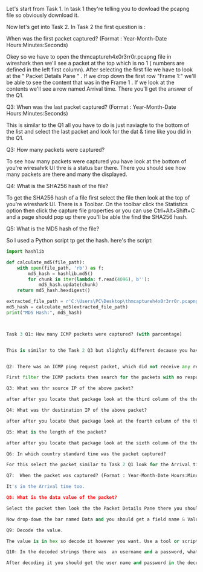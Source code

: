 Let's start from Task 1. In task 1 they're telling you to dowload the pcapng file so obviously download it.

Now let's get into Task 2. In Task 2 the first question is : 

When was the first packet captured? (Format : Year-Month-Date Hours:Minutes:Seconds)

Okey so we have to open the thmcaptureh4x0r3rr0r.pcapng file in wireshark then we'll see a packet at the top which is no 1 ( numbers are defined in the left first column). After selecting the first file we have to look at the " Packet Details Pane " . If we drop down the first row "Frame 1:" we'll be able to see the content that was in the Frame 1 . If we look at the contents we'll see a row named Arrival time.
There you'll get the answer of the Q1.


Q3: When was the last packet captured? (Format : Year-Month-Date Hours:Minutes:Seconds)

This is similar to the Q1 all you have to do is just naviagte to the bottom of the list and select the last packet and look for the dat & time like you did in the Q1.

Q3: How many packets were captured?

To see how many packets were captured you have look at the bottom of you're wiresahrk UI thre is a status bar there. There you should see how many packets are there and many the displayed.

Q4: What is the SHA256 hash of the file?

To get the SHA256 hash of a file first select the file then look at the top of you're wireshark UI. There is a Toolbar. On the toolbar click the Statistics option then click the capture file properties or you can use  Ctrl+Alt+Shift+C and a page should pop up there you'll be able the find the SHA256 hash.
 
Q5: What is the MD5 hash of the file?

So I used a Python script tp get the hash. here's the script:



```python
import hashlib

def calculate_md5(file_path):
    with open(file_path, 'rb') as f:
        md5_hash = hashlib.md5()
        for chunk in iter(lambda: f.read(4096), b''):
            md5_hash.update(chunk)
    return md5_hash.hexdigest()

extracted_file_path = r'C:\Users\PC\Desktop\thmcaptureh4x0r3rr0r.pcapng'
md5_hash = calculate_md5(extracted_file_path)
print("MD5 Hash:", md5_hash)



Task 3 Q1: How many ICMP packets were captured? (with parcentage)


This is similar to the Task 2 Q3 but slightly different decause you have too filter out the other packets that are not ICMP(Internet Control Message Protocol). So for that go to the diplay filter and input icmp then hit enter and you should get only the ICMP packets on your screen. Now look at the status bar at the bottom there you should see how many ICMP packets were captured with parcentage.


Q2: There was an ICMP ping request packet, which did not receive any response back. What is the packet number?

First filter the ICMP packets then search for the packets with no response there should be written (no response found!) on the right of the packet.

Q3: What was thr source IP of the above packet?

after after you locate that package look at the third column of the the list (the third column is for the souce IP).

Q4: What was thr destination IP of the above packet?

after after you locate that package look at the fourth column of the the list (the fourth column is for the destination IP).

Q5: What is the length of the packet?

after after you locate that package look at the sixth column of the the list (the sixth column is for the length).

Q6: In which country standard time was the packet captured?

For this select the packet similar to Task 2 Q1 look for the Arrival time and you should be able to see In which country standard time was the packet captured .

Q7:  When the packet was captured? (Format : Year-Month-Date Hours:Minutes:Seconds)

It's in the Arrival time too.

Q8: What is the data value of the packet?

Select the packet then look the the Packet Details Pane there you should see a drop-dow bar named Internet Control Message Protocol. Drop it down and you should see this :

Now drop-down the bar named Data and you should get a field name & Value. right click on it and copy the value.

Q9: Decode the value.

The value is in hex so decode it however you want. Use a tool or script. You should be able to do this much by your self.

Q10: In the decoded strings there was  an username and a password, what are those?

After decoding it you should get the user name and password in the decoded value.


 
